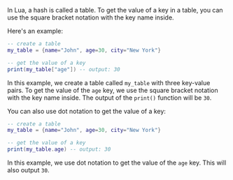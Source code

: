 In Lua, a hash is called a table. To get the value of a key in a table, you can use the square bracket notation with the key name inside.

Here's an example:

```lua
-- create a table
my_table = {name="John", age=30, city="New York"}

-- get the value of a key
print(my_table["age"]) -- output: 30
```

In this example, we create a table called `my_table` with three key-value pairs. To get the value of the `age` key, we use the square bracket notation with the key name inside. The output of the `print()` function will be `30`.

You can also use dot notation to get the value of a key:

```lua
-- create a table
my_table = {name="John", age=30, city="New York"}

-- get the value of a key
print(my_table.age) -- output: 30
```

In this example, we use dot notation to get the value of the `age` key. This will also output `30`.